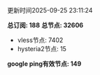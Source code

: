 更新时间2025-09-25 23:11:24

**总订阅: 188**
**总节点: 32606**
- vless节点: 7402
- hysteria2节点: 15

**google ping有效节点: 149**
